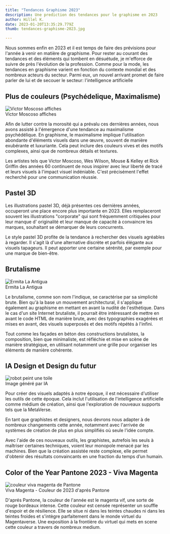 ```yaml
---
title: "Tendances Graphisme 2023"
description: Une prediction des tendances pour le graphisme en 2023
author: Hillel K.
date: 2023-01-20T13:35:29.779Z
thumb: tendances-graphisme-2023.jpg

---
```


Nous sommes enfin en 2023 et il est temps de faire des prévisions pour l'année à venir en matière de graphisme. Pour rester au courant des tendances et des éléments qui tombent en désuétude, je m'efforce de suivre de près l'évolution de la profession. Comme pour la mode, les tendances en graphisme varient en fonction du contexte mondial et des nombreux acteurs du secteur. Parmi eux, un nouvel arrivant promet de faire parler de lui et de secouer le secteur: l'intelligence artificielle


## Plus de couleurs (Psychédelique, Maximalisme)


<img class="rounded shadow max-w-3xl" src="/assets/img/victor-moscoso.jpg" alt="Victor Moscoso affiches"/>
 <figcaption>Victor Moscoso affiches</figcaption> 

Afin de lutter contre la morosité qui a prévalu ces dernières années, nous avons assisté à l'émergence d'une tendance au maximalisme psychédélique. En graphisme, le maximalisme implique l'utilisation abondante d'éléments visuels dans une œuvre, souvent de manière exubérante et luxuriante. Cela peut inclure des couleurs vives et des motifs complexes, ainsi que de nombreux détails et textures.

Les artistes tels que Victor Moscoso, Wes Wilson, Mouse & Kelley et Rick Griffin des années 60 continuent de nous inspirer avec leur liberté de tracé et leurs visuels à l'impact visuel indéniable. C'est précisément l'effet recherché pour une communication réussie.



## Pastel 3D 

Les illustrations pastel 3D, déjà présentes ces dernières années, occuperont une place encore plus importante en 2023. Elles remplaceront souvent les illustrations "corporate" qui sont fréquemment critiquées pour leur manque d' originalité et leur manque de capacité à convaincre les marques, souhaitant se démarquer de leurs concurrents.

Le style pastel 3D profite de la tendance à rechercher des visuels agréables à regarder. Il s'agit là d'une alternative discrète et parfois élégante aux visuels tapageurs. Il peut apporter une certaine sérénité, par exemple pour une marque de bien-être.



## Brutalisme
<img class="rounded shadow max-w-3xl" src="/assets/img/batiment-brutaliste.jpg" alt="Ermita La Antigua"/>
 <figcaption>Ermita La Antigua</figcaption> 

Le brutalisme, comme son nom l'indique, se caractérise par sa simplicité brute. Bien qu'à la base un mouvement architectural, il s'applique également au graphisme en mettant en avant la nudité de l'esthétique. Dans le cas d'un site Internet brutaliste, il pourrait être intéressant de mettre en avant le code HTML de manière brute, avec des typographies exagérées et mises en avant, des visuels superposés et des motifs répétés à l'infini.

Tout comme les façades en béton des constructions brutalistes, la composition, bien que minimaliste, est réfléchie et mise en scène de manière stratégique, en utilisant notamment une grille pour organiser les éléments de manière cohérente.





## IA Design et Design du futur
<img class="rounded shadow max-w-3xl" src="/assets/img/ia-Painter.jpg" alt="robot peint une toile"/>
 <figcaption>Image généré par IA</figcaption> 

Pour créer des visuels adaptés à notre époque, il est nécessaire d'utiliser les outils de cette époque. Cela inclut l'utilisation de l'intelligence artificielle comme médium de création, ainsi que l'exploration de nouveaux supports tels que la MetaVerse. 

En tant que graphistes et designers, nous devrons nous adapter à de nombreux changements cette année, notamment avec l'arrivée de systèmes de création de plus en plus simplifiés où seule l'idée compte.

Avec l'aide de ces nouveaux outils, les graphistes, autrefois les seuls à maîtriser certaines techniques, voient leur monopole menacé par les machines. Bien que la création assistée reste complexe, elle permet d'obtenir des résultats convaincants en une fraction du temps d’un humain.





## Color of the Year Pantone 2023 - Viva Magenta
<img class="rounded shadow max-w-3xl" src="/assets/img/pantone-2022-viva-magenta.jpg" alt="couleur viva magenta de Pantone"/>
 <figcaption>Viva Magenta - Couleur de 2023 d'aprés Pantone</figcaption> 

D'aprés Pantone, la couleur de l'année est le magenta vif, une sorte de rouge bordeaux intense. Cette couleur est censée représenter un souffle d'espoir et de résilience. Elle se situe ni dans les teintes chaudes ni dans les teintes froides et s'intègre parfaitement dans le monde virtuel du Magentaverse. Une exposition à la frontière du virtuel qui mets en scene cette couleur a travers de nombreux medium. 



